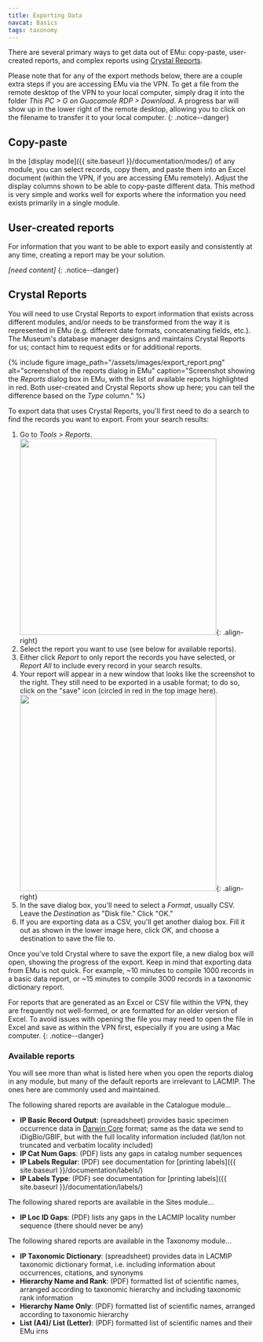 ```yaml
---
title: Exporting Data
navcat: Basics
tags: taxonomy
---
```

There are several primary ways to get data out of EMu: copy-paste, user-created reports, and complex reports using [Crystal Reports](https://www.crystalreports.com/).

Please note that for any of the export methods below, there are a couple extra steps if you are accessing EMu via the VPN. To get a file from the remote desktop of the VPN to your local computer, simply drag it into the folder *This PC > G on Guacamole RDP > Download*. A progress bar will show up in the lower right of the remote desktop, allowing you to click on the filename to transfer it to your local computer.
{: .notice--danger}

## Copy-paste

In the [display mode]({{ site.baseurl }}/documentation/modes/) of any module, you can select records, copy them, and paste them into an Excel document (within the VPN, if you are accessing EMu remotely). Adjust the display columns shown to be able to copy-paste different data. This method is very simple and works well for exports where the information you need exists primarily in a single module.

## User-created reports

For information that you want to be able to export easily and consistently at any time, creating a report may be your solution.

*[need content]*
{: .notice--danger}

## Crystal Reports

You will need to use Crystal Reports to export information that exists across different modules, and/or  needs to be transformed from the way it is represented in EMu (e.g. different date formats, concatenating fields, etc.). The Museum's database manager designs and maintains Crystal Reports for us; contact him to request edits or for additional reports.

{% include figure image_path="/assets/images/export_report.png" alt="screenshot of the reports dialog in EMu" caption="Screenshot showing the *Reports* dialog box in EMu, with the list of available reports highlighted in red. Both user-created and Crystal Reports show up here; you can tell the difference based on the *Type* column." %}

To export data that uses Crystal Reports, you'll first need to do a search to find the records you want to export. From your search results:

1. Go to *Tools > Reports*.
<img src="{{ site.baseurl }}/assets/images/export_save.png" alt="" width="400"/>{: .align-right}
1. Select the report you want to use (see below for available reports).
1. Either click *Report* to only report the records you have selected, or *Report All* to include every record in your search results.
1. Your report will appear in a new window that looks like the screenshot to the right. They still need to be exported in a usable format; to do so, click on the "save" icon (circled in red in the top image here).
<img src="{{ site.baseurl }}/assets/images/export_csv.png" alt="" width="400"/>{: .align-right}
1. In the save dialog box, you'll need to select a *Format*, usually CSV. Leave the *Destination* as "Disk file." Click "OK."
1. If you are exporting data as a CSV, you'll get another dialog box. Fill it out as shown in the lower image here, click *OK*, and choose a destination to save the file to.

Once you've told Crystal where to save the export file, a new dialog box will open, showing the progress of the export. Keep in mind that exporting data from EMu is not quick. For example, ~10 minutes to compile 1000 records in a basic data report, or ~15 minutes to compile 3000 records in a taxonomic dictionary report.

For reports that are generated as an Excel or CSV file within the VPN, they are frequently not well-formed, or are formatted for an older version of Excel. To avoid issues with opening the file you may need to open the file in Excel and save as within the VPN first, especially if you are using a Mac computer.
{: .notice--danger}

### Available reports

You will see more than what is listed here when you open the reports dialog in any module, but many of the default reports are irrelevant to LACMIP. The ones here are commonly used and maintained.

The following shared reports are available in the Catalogue module...

- **IP Basic Record Output**: (spreadsheet) provides basic specimen occurrence data in [Darwin Core](https://dwc.tdwg.org/) format; same as the data we send to iDigBio/GBIF, but with the full locality information included (lat/lon not truncated and verbatim locality included)
- **IP Cat Num Gaps**: (PDF) lists any gaps in catalog number sequences
- **IP Labels Regular**: (PDF) see documentation for [printing labels]({{ site.baseurl }}/documentation/labels/)
- **IP Labels Type**: (PDF) see documentation for [printing labels]({{ site.baseurl }}/documentation/labels/)

The following shared reports are available in the Sites module...

- **IP Loc ID Gaps**: (PDF) lists any gaps in the LACMIP locality number sequence (there should never be any)

The following shared reports are available in the Taxonomy module...

- **IP Taxonomic Dictionary**: (spreadsheet) provides data in LACMIP taxonomic dictionary format, i.e. including information about occurrences, citations, and synonyms
- **Hierarchy Name and Rank**: (PDF) formatted list of scientific names, arranged according to taxonomic hierarchy and including taxonomic rank information
- **Hierarchy Name Only**: (PDF) formatted list of scientific names, arranged according to taxonomic hierarchy
- **List (A4)/ List (Letter)**: (PDF) formatted list of scientific names and their EMu irns
